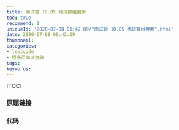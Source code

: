 ```yaml
---
title: 面试题 10.05 稀疏数组搜索
toc: true
recommend: 1
uniqueId: '2020-07-08 01:42:09/"面试题 10.05 稀疏数组搜索".html'
date: 2020-07-08 09:42:09
thumbnail:
categories:
- leetcode
- 程序员面试金典
tags:
keywords:
---
```


[TOC]

<!--more-->

### 原题链接



### 代码

```python

```

